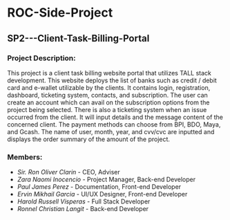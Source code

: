 # ROC-Side-Project

## SP2---Client-Task-Billing-Portal

### Project Description:

This project is a client task billing website portal that utilizes TALL stack development. This website deploys the list of banks such as credit / debit card and e-wallet utilizable by the clients. It contains login, registration, dashboard, ticketing system, contacts, and subscription. The user can create an account which can avail on the subscription options from the project being selected. There is also a ticketing system when an issue occurred from the client. It will input details and the message content of the concerned client. The payment methods can choose from BPI, BDO, Maya, and Gcash. The name of user, month, year, and cvv/cvc are inputted and displays the order summary of the amount of the project.


### Members:

+ *Sir. Ron Oliver Clarin* - CEO, Adviser
+ *Zara Naomi Inocencio* - Project Manager, Back-end Developer
+ *Paul James Perez* - Documentation, Front-end Developer
+ *Ervin Mikhail Garcia* - UI/UX Designer, Front-end Developer
+ *Harold Russell Visperas* - Full Stack Developer
+ *Ronnel Christian Langit* - Back-end Developer

